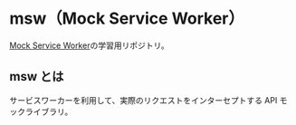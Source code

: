# msw（Mock Service Worker）

[Mock Service Worker](https://mswjs.io/)の学習用リポジトリ。

## msw とは

サービスワーカーを利用して、実際のリクエストをインターセプトする API モックライブラリ。
